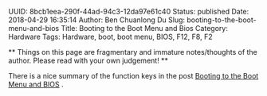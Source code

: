 UUID: 8bcb1eea-290f-44ad-94c3-12da97e61c40
Status: published
Date: 2018-04-29 16:35:14
Author: Ben Chuanlong Du
Slug: booting-to-the-boot-menu-and-bios
Title: Booting to the Boot Menu and Bios
Category: Hardware
Tags: Hardware, boot, boot menu, BIOS, F12, F8, F2

**
Things on this page are
fragmentary and immature notes/thoughts of the author.
Please read with your own judgement!
**

There is a nice summary of the function keys in the post 
[Booting to the Boot Menu and BIOS](https://kb.wisc.edu/page.php?id=58779)
.
